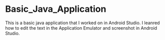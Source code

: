 # Basic_Java_Application
This is a basic java application that I worked on in Android Studio. I leanred how to edit the text in the Application Emulator and screenshot in Android Studio.
